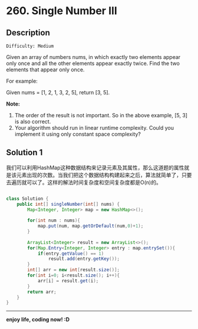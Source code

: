 # 260. Single Number III
## Description

```
Difficulty: Medium
```
Given an array of numbers nums, in which exactly two elements appear only once and all the other elements appear exactly twice. Find the two elements that appear only once.

For example:

Given nums = [1, 2, 1, 3, 2, 5], return [3, 5].

**Note:**

1. The order of the result is not important. So in the above example, [5, 3] is also correct.
2. Your algorithm should run in linear runtime complexity. Could you implement it using only constant space complexity?
## Solution 1
  我们可以利用HashMap这种数据结构来记录元素及其属性，那么这道题的属性就是该元素出现的次数。当我们把这个数据结构构建起来之后，算法就简单了，只要去遍历就可以了。这样的解法时间复杂度和空间复杂度都是O(n)的。

```java

class Solution {
    public int[] singleNumber(int[] nums) {
        Map<Integer, Integer> map = new HashMap<>();
        
        for(int num : nums){
            map.put(num, map.getOrDefault(num,0)+1);
        }
        
        ArrayList<Integer> result = new ArrayList<>();
        for(Map.Entry<Integer, Integer> entry : map.entrySet()){
            if(entry.getValue() == 1)
                result.add(entry.getKey());
        }
        int[] arr = new int[result.size()];
        for(int i=0; i<result.size(); i++){
            arr[i] = result.get(i);
        }
        return arr;
    }
}
```

***

**enjoy life, coding now! :D**
